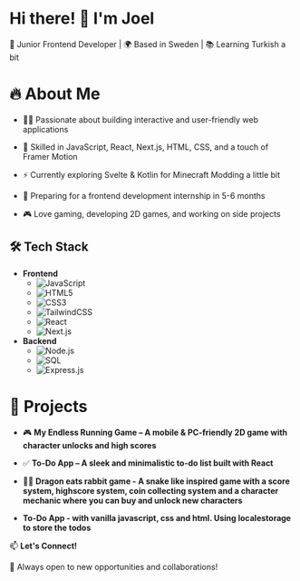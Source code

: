 <h1>Hi there! 👋 I'm Joel</h1>

 🚀 Junior Frontend Developer | 🌍 Based in Sweden | 📚 Learning Turkish a bit

# 🔥 About Me

- 👨‍💻 Passionate about building interactive and user-friendly web applications

- 🎨 Skilled in JavaScript, React, Next.js, HTML, CSS, and a touch of Framer Motion

- ⚡ Currently exploring Svelte & Kotlin for Minecraft Modding a little bit

- 📅 Preparing for a frontend development internship in 5-6 months

- 🎮 Love gaming, developing 2D games, and working on side projects

## 🛠️ Tech Stack
- **Frontend**
   - ![JavaScript](https://img.shields.io/badge/JavaScript-F7DF1E?style=for-the-badge&logo=javascript&logoColor=black)
   - ![HTML5](https://img.shields.io/badge/HTML5-E34F26?style=for-the-badge&logo=html5&logoColor=white)
   - ![CSS3](https://img.shields.io/badge/CSS3-1572B6?style=for-the-badge&logo=css3&logoColor=white)
   - ![TailwindCSS](https://img.shields.io/badge/Tailwind_CSS-38B2AC?style=for-the-badge&logo=tailwind-css&logoColor=white)
   - ![React](https://img.shields.io/badge/React-61DAFB?style=for-the-badge&logo=react&logoColor=black)
   - ![Next.js](https://img.shields.io/badge/Next.js-000000?style=for-the-badge&logo=nextdotjs&logoColor=white)
- **Backend**
   - ![Node.js](https://img.shields.io/badge/Node.js-43853D?style=for-the-badge&logo=node.js&logoColor=white)
   - ![SQL](https://img.shields.io/badge/SQL-4479A1?style=for-the-badge&logo=postgresql&logoColor=white)
   - ![Express.js](https://img.shields.io/badge/Express.js-000000?style=for-the-badge&logo=express&logoColor=white)

# 📌 Projects

- 🎮 **My Endless Running Game – A mobile & PC-friendly 2D game with character unlocks and high scores**

- ✅ **To-Do App – A sleek and minimalistic to-do list built with React**

- 🐱‍🐉 **Dragon eats rabbit game - A snake like inspired game with a score system, highscore system, coin collecting system and a character mechanic where you can buy and unlock new characters**
- **To-Do App - with vanilla javascript, css and html. Using localestorage to store the todos**

📫 **Let's Connect!**



🚀 Always open to new opportunities and collaborations!
